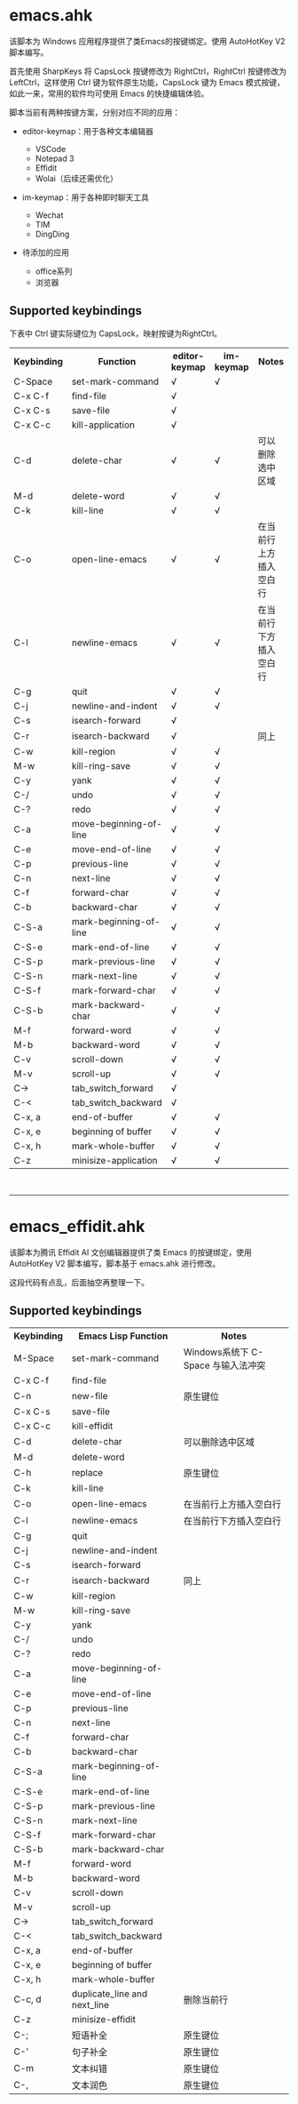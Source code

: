 # emacs.ahk
该脚本为 Windows 应用程序提供了类Emacs的按键绑定。使用 AutoHotKey V2 脚本编写。

首先使用 SharpKeys 将 CapsLock 按键修改为 RightCtrl，RightCtrl 按键修改为 LeftCtrl，这样使用 Ctrl 键为软件原生功能，CapsLock 键为 Emacs 模式按键，如此一来，常用的软件均可使用 Emacs 的快捷编辑体验。

脚本当前有两种按键方案，分别对应不同的应用：

+ editor-keymap：用于各种文本编辑器
  - VSCode
  - Notepad 3
  - Effidit
  - Wolai（后续还需优化）

+ im-keymap：用于各种即时聊天工具
  - Wechat
  - TIM
  - DingDing

+ 待添加的应用
  - office系列
  - 浏览器


## Supported keybindings
下表中 Ctrl 键实际键位为 CapsLock，映射按键为RightCtrl。
<table>
  <tr>
    <th>Keybinding</th>
    <th>Function</th>
    <th>editor-keymap</th>
    <th>im-keymap</th>
    <th>Notes</th>
  </tr>
  <tr>
    <td>C-Space</td>
    <td>set-mark-command</td>
    <td>√</td>
    <td>√</td>
    <td></td>
  </tr>
   <tr>
    <td>C-x C-f</td>
    <td>find-file</td>
    <td>√</td>
    <td></td>
    <td></td>
  </tr>

  <tr>
    <td>C-x C-s</td>
    <td>save-file</td>
    <td>√</td>
    <td></td>
    <td></td>
  </tr>
  <tr>
    <td>C-x C-c</td>
    <td>kill-application</td>
    <td>√</td>
    <td></td>
    <td></td>
  </tr>
  <tr>
    <td>C-d</td>
    <td>delete-char</td>
    <td>√</td>
    <td>√</td>
    <td>可以删除选中区域</td>
  </tr>
  <tr>
    <td>M-d</td>
    <td>delete-word</td>
    <td>√</td>
    <td>√</td>
    <td></td>
  </tr>
  <tr>
    <td>C-k</td>
    <td>kill-line</td>
    <td>√</td>
    <td>√</td>
    <td></td>
  </tr>
  <tr>
    <td>C-o</td>
    <td>open-line-emacs</td>
    <td>√</td>
    <td>√</td>
    <td>在当前行上方插入空白行</td>
  </tr>
  <tr>
    <td>C-l</td>
    <td>newline-emacs</td>
    <td>√</td>
    <td>√</td>
    <td>在当前行下方插入空白行</td>
  </tr>
  <tr>
    <td>C-g</td>
    <td>quit</td>
    <td>√</td>
    <td>√</td>
    <td></td>
  </tr>
  <tr>
    <td>C-j</td>
    <td>newline-and-indent</td>
    <td>√</td>
    <td>√</td>
    <td></td>
  </tr>
  <tr>
    <td>C-s</td>
    <td>isearch-forward</td>
    <td>√</td>
    <td></td>
    <td></td>
  </tr>
  <tr>
    <td>C-r</td>
    <td>isearch-backward</td>
    <td>√</td>
    <td></td>
    <td>同上</td>
  </tr>
  <tr>
    <td>C-w</td>
    <td>kill-region</td>
    <td>√</td>
    <td>√</td>
    <td></td>
  </tr>
  <tr>
    <td>M-w</td>
    <td>kill-ring-save</td>
    <td>√</td>
    <td>√</td>
    <td></td>
  </tr>
  <tr>
    <td>C-y</td>
    <td>yank</td>
    <td>√</td>
    <td>√</td>
    <td></td>
  </tr>
  <tr>
    <td>C-/</td>
    <td>undo</td>
    <td>√</td>
    <td>√</td>
    <td></td>
  </tr>
  <tr>
    <td>C-?</td>
    <td>redo</td>
    <td>√</td>
    <td>√</td>
    <td></td>
  </tr>
  <tr>
    <td>C-a</td>
    <td>move-beginning-of-line</td>
    <td>√</td>
    <td>√</td>
    <td></td>
  </tr>
  <tr>
    <td>C-e</td>
    <td>move-end-of-line</td>
    <td>√</td>
    <td>√</td>
    <td></td>
  </tr>
  <tr>
    <td>C-p</td>
    <td>previous-line</td>
    <td>√</td>
    <td>√</td>
    <td></td>
  </tr>
  <tr>
    <td>C-n</td>
    <td>next-line</td>
    <td>√</td>
    <td>√</td>
    <td></td>
  </tr>
  <tr>
    <td>C-f</td>
    <td>forward-char</td>
    <td>√</td>
    <td>√</td>
    <td></td>
  </tr>
  <tr>
    <td>C-b</td>
    <td>backward-char</td>
    <td>√</td>
    <td>√</td>
    <td></td>
  </tr>
    <tr>
    <td>C-S-a</td>
    <td>mark-beginning-of-line</td>
    <td>√</td>
    <td>√</td>
    <td></td>
  </tr>
  <tr>
    <td>C-S-e</td>
    <td>mark-end-of-line</td>
    <td>√</td>
    <td>√</td>
    <td></td>
  </tr>
  <tr>
    <td>C-S-p</td>
    <td>mark-previous-line</td>
    <td>√</td>
    <td>√</td>
    <td></td>
  </tr>
  <tr>
    <td>C-S-n</td>
    <td>mark-next-line</td>
    <td>√</td>
    <td>√</td>
    <td></td>
  </tr>
  <tr>
    <td>C-S-f</td>
    <td>mark-forward-char</td>
    <td>√</td>
    <td>√</td>
    <td></td>
  </tr>
  <tr>
    <td>C-S-b</td>
    <td>mark-backward-char</td>
    <td>√</td>
    <td>√</td>
    <td></td>
  </tr>
  <tr>
    <td>M-f</td>
    <td>forward-word</td>
    <td>√</td>
    <td>√</td>
    <td></td>
  </tr>
  <tr>
    <td>M-b</td>
    <td>backward-word</td>
    <td>√</td>
    <td>√</td>
    <td></td>
  </tr>
  <tr>
    <td>C-v</td>
    <td>scroll-down</td>
    <td>√</td>
    <td>√</td>
    <td></td>
  </tr>
  <tr>
    <td>M-v</td>
    <td>scroll-up</td>
    <td>√</td>
    <td>√</td>
    <td></td>
  </tr>
  <tr>
    <td>C-></td>
    <td>tab_switch_forward</td>
    <td>√</td>
    <td></td>
    <td></td>
  </tr>
  <tr>
    <td>C-<</td>
    <td>tab_switch_backward</td>
    <td>√</td>
    <td></td>
    <td></td>
  </tr>
  <tr>
    <td>C-x, a</td>
    <td>end-of-buffer</td>
    <td>√</td>
    <td>√</td>
    <td></td>
  </tr>
  <tr>
    <td>C-x, e</td>
    <td>beginning of buffer</td>
    <td>√</td>
    <td>√</td>
    <td></td>
  </tr>
  <tr>
    <td>C-x, h</td>
    <td>mark-whole-buffer</td>
    <td>√</td>
    <td>√</td>
    <td></td>
  </tr>
  <tr>
    <td>C-z</td>
    <td>minisize-application</td>
    <td>√</td>
    <td>√</td>
    <td></td>
  </tr>
</table>

<br>

---
# emacs_effidit.ahk
该脚本为腾讯 Effidit AI 文创编辑器提供了类 Emacs 的按键绑定，使用 AutoHotKey V2 脚本编写，脚本基于 emacs.ahk 进行修改。

这段代码有点乱，后面抽空再整理一下。

## Supported keybindings

<table>
  <tr>
    <th>Keybinding</th>
    <th>Emacs Lisp Function</th>
    <th>Notes
  </tr>
  <tr>
    <td>M-Space</td>
    <td>set-mark-command</td>
    <td>Windows系统下 C-Space 与输入法冲突</td>
  </tr>
  <tr>
    <td>C-x C-f</td>
    <td>find-file</td>
    <td></td>
  </tr>
  <tr>
    <td>C-n</td>
    <td>new-file</td>
    <td>原生键位</td>
  </tr>
  <tr>
    <td>C-x C-s</td>
    <td>save-file</td>
    <td></td>
  </tr>
  <tr>
    <td>C-x C-c</td>
    <td>kill-effidit</td>
    <td></td>
  </tr>
  <tr>
    <td>C-d</td>
    <td>delete-char</td>
    <td>可以删除选中区域</td>
  </tr>
  <tr>
    <td>M-d</td>
    <td>delete-word</td>
    <td></td>
  </tr>
  <tr>
    <td>C-h</td>
    <td>replace</td>
    <td>原生键位</td>
  </tr>
  <tr>
    <td>C-k</td>
    <td>kill-line</td>
    <td></td>
  </tr>
  <tr>
    <td>C-o</td>
    <td>open-line-emacs</td>
    <td>在当前行上方插入空白行</td>
  </tr>
  <tr>
    <td>C-l</td>
    <td>newline-emacs</td>
    <td>在当前行下方插入空白行</td>
  </tr>
  <tr>
    <td>C-g</td>
    <td>quit</td>
    <td></td>
  </tr>
  <tr>
    <td>C-j</td>
    <td>newline-and-indent</td>
    <td></td>
  </tr>
  <tr>
    <td>C-s</td>
    <td>isearch-forward</td>
    <td></td>
  </tr>
  <tr>
    <td>C-r</td>
    <td>isearch-backward</td>
    <td>同上</td>
  </tr>
  <tr>
    <td>C-w</td>
    <td>kill-region</td>
    <td></td>
  </tr>
  <tr>
    <td>M-w</td>
    <td>kill-ring-save</td>
    <td></td>
  </tr>
  <tr>
    <td>C-y</td>
    <td>yank</td>
    <td></td>
  </tr>
  <tr>
    <td>C-/</td>
    <td>undo</td>
    <td></td>
  </tr>
  <tr>
    <td>C-?</td>
    <td>redo</td>
    <td></td>
  </tr>
  <tr>
    <td>C-a</td>
    <td>move-beginning-of-line</td>
    <td></td>
  </tr>
  <tr>
    <td>C-e</td>
    <td>move-end-of-line</td>
    <td></td>
  </tr>
  <tr>
    <td>C-p</td>
    <td>previous-line</td>
    <td></td>
  </tr>
  <tr>
    <td>C-n</td>
    <td>next-line</td>
    <td></td>
  </tr>
  <tr>
    <td>C-f</td>
    <td>forward-char</td>
    <td></td>
  </tr>
  <tr>
    <td>C-b</td>
    <td>backward-char</td>
    <td></td>
  </tr>
    <tr>
    <td>C-S-a</td>
    <td>mark-beginning-of-line</td>
    <td></td>
  </tr>
  <tr>
    <td>C-S-e</td>
    <td>mark-end-of-line</td>
    <td></td>
  </tr>
  <tr>
    <td>C-S-p</td>
    <td>mark-previous-line</td>
    <td></td>
  </tr>
  <tr>
    <td>C-S-n</td>
    <td>mark-next-line</td>
    <td></td>
  </tr>
  <tr>
    <td>C-S-f</td>
    <td>mark-forward-char</td>
    <td></td>
  </tr>
  <tr>
    <td>C-S-b</td>
    <td>mark-backward-char</td>
    <td></td>
  </tr>
  <tr>
    <td>M-f</td>
    <td>forward-word</td>
    <td></td>
  </tr>
  <tr>
    <td>M-b</td>
    <td>backward-word</td>
    <td></td>
  </tr>
  <tr>
    <td>C-v</td>
    <td>scroll-down</td>
    <td></td>
  </tr>
  <tr>
    <td>M-v</td>
    <td>scroll-up</td>
    <td></td>
  </tr>
   <tr>
    <td>C-></td>
    <td>tab_switch_forward</td>
    <td></td>
  </tr>
  <tr>
    <td>C-<</td>
    <td>tab_switch_backward</td>
    <td></td>
  </tr>
  <tr>
    <td>C-x, a</td>
    <td>end-of-buffer</td>
    <td></td>
  </tr>
  <tr>
    <td>C-x, e</td>
    <td>beginning of buffer</td>
    <td></td>
  </tr>
  <tr>
    <td>C-x, h</td>
    <td>mark-whole-buffer</td>
    <td></td>
  </tr>
  <tr>
    <td>C-c, d</td>
    <td>duplicate_line and next_line</td>
    <td>删除当前行</td>
  </tr>
  <tr>
    <td>C-z</td>
    <td>minisize-effidit</td>
    <td></td>
  </tr>
  <tr>
    <td>C-;</td>
    <td>短语补全</td>
    <td>原生键位</td>
  </tr>
  <tr>
    <td>C-'</td>
    <td>句子补全</td>
    <td>原生键位</td>
  </tr>
  <tr>
    <td>C-m</td>
    <td>文本纠错</td>
    <td>原生键位</td>
  </tr>
  <tr>
    <td>C-,</td>
    <td>文本润色</td>
    <td>原生键位</td>
  </tr>
</table>

